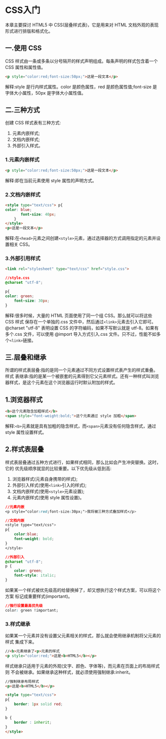 # CSS入门

本章主要探讨 HTML5 中 CSS(层叠样式表)，它是用来对 HTML 文档外观的表现形式进行排版和格式化。

## 一.使用 CSS

CSS 样式由一条或多条以分号隔开的样式声明组成。每条声明的样式包含着一个 CSS 属性和属性值。

```html
<p style="color:red;font-size:50px;">这是一段文本</p>
```

解释:style 是行内样式属性。color 是颜色属性，red 是颜色属性值;font-size 是字体大小属性，50px 是字体大小属性值。

## 二.三种方式

创建 CSS 样式表有三种方式:

1. 元素内嵌样式;
2. 文档内嵌样式;
3. 外部引入样式。 

### 1.元素内嵌样式

```html
<p style="color:red;font-size:50px;">这是一段文本</p>
```

解释:即在当前元素使用 style 属性的声明方式。

### 2.文档内嵌样式

```html
<style type="text/css"> p{
color: blue;
       font-size: 40px;
    }
</style>
<p>这是一段文本</p>
```

解释:在`<head>`元素之间创建`<style>`元素，通过选择器的方式调用指定的元素并设 置相关 CSS。

### 3.外部引用样式

```html
<link rel="stylesheet" type="text/css" href="style.css">
```

```css
//style.css
@charset "utf-8";

p{
color: green;
    font-size: 30px;
}
```

解释:很多时候，大量的 HTML 页面使用了同一个组 CSS。那么就可以将这些 CSS 样式 保存在一个单独的.css 文件中，然后通过`<link>`元素去引入它即可。@charset "utf-8" 表明设置 CSS 的字符编码，如果不写默认就是 utf-8。如果有多个.css 文件，可以使用 @import 导入方式引入.css 文件。只不过，性能不如多个`<link>`链接。

## 三.层叠和继承

所谓的样式表层叠:指的是同一个元素通过不同方式设置样式表产生的样式重叠。样式 表继承:指的是某一个被嵌套的元素得到它父元素样式。还有一种样式叫浏览器样式，是这个元素在这个浏览器运行时默认附加的样式。

## 1.浏览器样式

```html
<b>这个元素隐含加粗样式</b>
<span style="font-weight:bold;">这个元素通过 style 加粗</span>
```

解释:`<b>`元素就是具有加粗的隐含样式，而`<span>`元素没有任何隐含样式，通过 style
属性设置样式。

## 2.样式表层叠

样式表层叠通过五种方式进行，如果样式相同，那么比如会产生冲突替换。这时，它的 优先级顺序就显的比较重要。以下优先级从低到高:

1. 浏览器样式(元素自身携带的样式); 
2. 外部引入样式(使用`<link>`引入的样式); 
3. 文档内嵌样式(使用`<style>`元素设置); 
4. 元素内嵌样式(使用 style 属性设置)。

```css
//元素内嵌
<p style="color:red;font-size:30px;">我将被三种方式叠加样式</p>

//文档内嵌
<style type="text/css"> 
p{
    color:blue;
    font-weight: bold;
}
</style>

//外部引入 
@charset "utf-8"; 
p {
    color: green;
    font-style: italic;
}
```

如果某一个样式被优先级高的给替换掉了，却又想执行这个样式方案，可以将这个方案 标记成重要样式(important)。

```css
//强行设置最高优先级 
color: green !important;
```

### 3.样式继承

如果某一个元素并没有设置父元素相关的样式，那么就会使用继承机制将父元素的样式 集成下来。

```html
//<b>元素继承了<p>元素的样式
<p style="color:red;">这是<b>HTML5</b></p>
```

样式继承只适用于元素的外观(文字、颜色、字体等)，而元素在页面上的布局样式则 不会被继承。如果继承这种样式，就必须使用强制继承:inherit。

```html
//强制继承布局样式 
<p>这是<b>HTML5</b></p>

<style type="text/css"> 
p{
    border: 1px solid red;
}

b {
    border : inherit;
}
</style>
```
